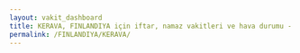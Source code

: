 ```yaml
---
layout: vakit_dashboard
title: KERAVA, FINLANDIYA için iftar, namaz vakitleri ve hava durumu - ilçe/eyalet seç
permalink: /FINLANDIYA/KERAVA/
---
```


<script type="text/javascript">
  var GLOBAL_COUNTRY = 'FINLANDIYA';
  var GLOBAL_CITY = 'KERAVA';
  var GLOBAL_STATE = '';
  var lat = 72;
  var lon = 21;
</script>
